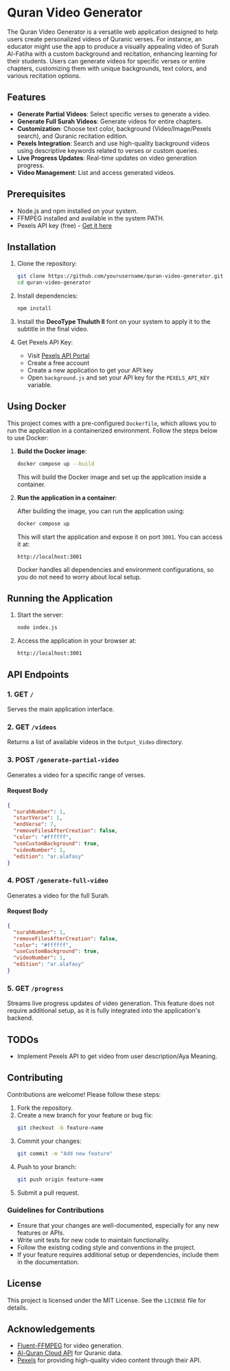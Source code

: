 # Quran Video Generator

The Quran Video Generator is a versatile web application designed to help users create personalized videos of Quranic verses. For instance, an educator might use the app to produce a visually appealing video of Surah Al-Fatiha with a custom background and recitation, enhancing learning for their students. Users can generate videos for specific verses or entire chapters, customizing them with unique backgrounds, text colors, and various recitation options.

## Features

- **Generate Partial Videos**: Select specific verses to generate a video.
- **Generate Full Surah Videos**: Generate videos for entire chapters.
- **Customization**: Choose text color, background (Video/Image/Pexels search), and Quranic recitation edition.
- **Pexels Integration**: Search and use high-quality background videos using descriptive keywords related to verses or custom queries.
- **Live Progress Updates**: Real-time updates on video generation progress.
- **Video Management**: List and access generated videos.

## Prerequisites

- Node.js and npm installed on your system.
- FFMPEG installed and available in the system PATH.
- Pexels API key (free) - [Get it here](https://www.pexels.com/api/)

## Installation

1. Clone the repository:

   ```bash
   git clone https://github.com/yourusername/quran-video-generator.git
   cd quran-video-generator
   ```

2. Install dependencies:

   ```bash
   npm install
   ```

3. Install the **DecoType Thuluth II** font on your system to apply it to the subtitle in the final video.

4. Get Pexels API Key:
   - Visit [Pexels API Portal](https://www.pexels.com/api/)
   - Create a free account
   - Create a new application to get your API key
   - Open `background.js` and set your API key for the `PEXELS_API_KEY` variable.

## Using Docker

This project comes with a pre-configured `Dockerfile`, which allows you to run the application in a containerized environment. Follow the steps below to use Docker:

1. **Build the Docker image**:

   ```bash
   docker compose up --build
   ```

   This will build the Docker image and set up the application inside a container.

2. **Run the application in a container**:

   After building the image, you can run the application using:

   ```bash
   docker compose up
   ```

   This will start the application and expose it on port `3001`. You can access it at:

   ```plaintext
   http://localhost:3001
   ```

   Docker handles all dependencies and environment configurations, so you do not need to worry about local setup.

## Running the Application

1. Start the server:

   ```bash
   node index.js
   ```

2. Access the application in your browser at:
   ```plaintext
   http://localhost:3001
   ```

## API Endpoints

### 1. **GET** `/`

Serves the main application interface.

### 2. **GET** `/videos`

Returns a list of available videos in the `Output_Video` directory.

### 3. **POST** `/generate-partial-video`

Generates a video for a specific range of verses.

#### Request Body

```json
{
  "surahNumber": 1,
  "startVerse": 1,
  "endVerse": 7,
  "removeFilesAfterCreation": false,
  "color": "#ffffff",
  "useCustomBackground": true,
  "videoNumber": 1,
  "edition": "ar.alafasy"
}
```

### 4. **POST** `/generate-full-video`

Generates a video for the full Surah.

#### Request Body

```json
{
  "surahNumber": 1,
  "removeFilesAfterCreation": false,
  "color": "#ffffff",
  "useCustomBackground": true,
  "videoNumber": 1,
  "edition": "ar.alafasy"
}
```

### 5. **GET** `/progress`

Streams live progress updates of video generation. This feature does not require additional setup, as it is fully integrated into the application's backend.

## TODOs

- Implement Pexels API to get video from user description/Aya Meaning.

## Contributing

Contributions are welcome! Please follow these steps:

1. Fork the repository.
2. Create a new branch for your feature or bug fix:
   ```bash
   git checkout -b feature-name
   ```
3. Commit your changes:
   ```bash
   git commit -m "Add new feature"
   ```
4. Push to your branch:
   ```bash
   git push origin feature-name
   ```
5. Submit a pull request.

### Guidelines for Contributions

- Ensure that your changes are well-documented, especially for any new features or APIs.
- Write unit tests for new code to maintain functionality.
- Follow the existing coding style and conventions in the project.
- If your feature requires additional setup or dependencies, include them in the documentation.

## License

This project is licensed under the MIT License. See the `LICENSE` file for details.

## Acknowledgements

- [Fluent-FFMPEG](https://github.com/fluent-ffmpeg/node-fluent-ffmpeg) for video generation.
- [Al-Quran Cloud API](http://alquran.cloud/) for Quranic data.
- [Pexels](https://www.pexels.com/) for providing high-quality video content through their API.
